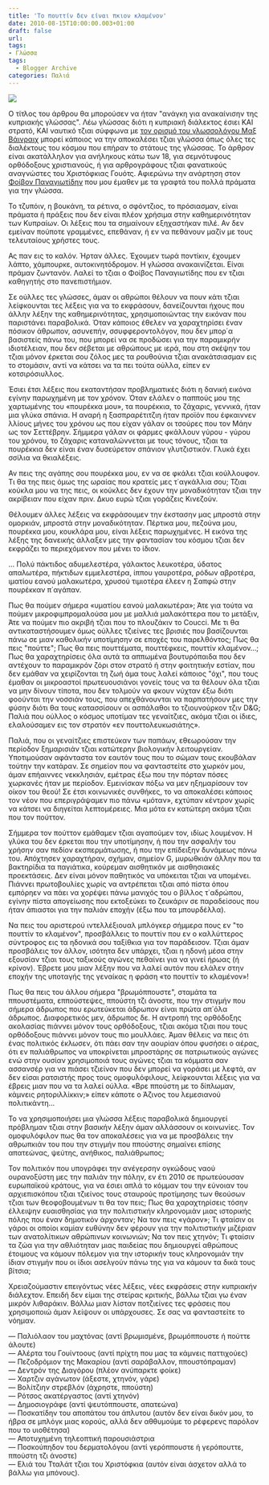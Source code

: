 ```yaml
---
title: 'Το πουττίν δεν είναι πκιον κλαμένον'
date: 2010-08-15T10:00:00.003+01:00
draft: false
url: 
tags: 
- Γλώσσα
tags:
  - Blogger Archive
categories: Παλιά
---
```


[![](https://blogger.googleusercontent.com/img/b/R29vZ2xl/AVvXsEiLYdlBGjRYSx9Q9V91czh_i7H382w1xTkhnKzenqV2lMTZ9ABqGkazyhwUQZ8XXsl0HVPVY3hnAPgmEoGn0tryuG1IVvDbXuHZuQB01_oxOICugtU93Y4E9xvXxnoqVuxkQwzJVSCxmT8/s400/AigiaFouxia1.jpg)](https://blogger.googleusercontent.com/img/b/R29vZ2xl/AVvXsEiLYdlBGjRYSx9Q9V91czh_i7H382w1xTkhnKzenqV2lMTZ9ABqGkazyhwUQZ8XXsl0HVPVY3hnAPgmEoGn0tryuG1IVvDbXuHZuQB01_oxOICugtU93Y4E9xvXxnoqVuxkQwzJVSCxmT8/s1600/AigiaFouxia1.jpg)  
  
Ο τίτλος του άρθρου θα μπορούσεν να ήταν "ανάγκη για ανακαίνισην της κυπριακής γλώσσας". Λέω γλώσσας διότι η κυπριακή διάλεκτος έσιει ΚΑΙ στρατό, ΚΑΙ ναυτικό τζιαι σύφφωνα με [τον ορισμό του γλωσσολόγου Μαξ Βάινραιχ](http://el.wikipedia.org/wiki/%CE%94%CE%B9%CE%AC%CE%BB%CE%B5%CE%BA%CF%84%CE%BF%CF%82) μπορεί κάποιος να την αποκαλέσει τζιαι γλώσσα όπως όλες τες διαλέκτους του κόσμου που επήραν το στάτους της γλώσσας. Το άρθρον είναι ακατάλληλον για ανήληκους κάτω των 18, για σεμνότυφους ορθόδοξους χριστιανούς, ή για αρθρογράφους τζιαι φανατικούς αναγνώστες του Χριστόφκιας Γουότς. Αφιερώνω την ανάρτηση στον [Φοίβον Παναγιωτίδην](http://epanagiotidis.blogspot.com/) που μου έμαθεν με τα γραφτά του πολλά πράματα για την γλώσσα.  
  
Το τζυπόιν, η βουκάνη, τα ρέτινα, ο σφόντζιος, το πρόσιασμαν, είναι πράματα ή πράξεις που δεν είναι πλέον χρήσιμα στην καθημερινότηταν των Κυπραίων. Οι λέξεις που τα σημαίνουν εξηχαστήκαν πιλέ. Αν δεν εμείναν πούποτε γραμμένες, επεθάναν, ή εν να πεθάνουν μαζίν με τους τελευταίους χρήστες τους.  
  
Ας παν εις το καλόν. Ήρταν άλλες. Έχουμεν τωρά ποντίκιν, έχουμεν λάπτο, χάμπουρκε, αυτοκινητόδρομον. Η γλώσσα ανακαινίζεται. Είναι πράμαν ζωντανόν. Λαλεί το τζιαι ο Φοίβος Παναγιωτίδης που εν τζιαι καθηγητής στο πανεπιστήμιον.  
  
Σε ούλλες τες γλώσσες, άμαν οι αθρώποι θέλουν να πουν κάτι τζιαι λείφκουνται τες λέξεις για να το εκφράσουν, δανείζουνται ήχους που άλλην λέξην της καθημερινότητας, χρησιμοποιώντας την εικόναν που παριστάνει παραβολικά. Όταν κάποιος έθελεν να χαραχτηρίσει έναν πόσικον άθρωπον, ασυνεπήν, σσυφφεροντολόγον, που δεν μπορ΄α βασιστείς πάνω του, που μπορεί να σε προδώσει για την παραμικρήν ιδιοτέλειαν, που δεν σέβεται με αθρώπους με ιερά, που στη σκέψην του τζιαι μόνον έρκεται σου ζόλος μες τα ρουθούνια τζιαι ανακάτσιασμαν εις το στομάσιν, αντί να κάτσει να τα πει τούτα ούλλα, είπεν εν κοτσιρόσιυλλος.  
  
Έσιει έτσι λέξεις που εκαταντήσαν προβληματικές διότι η δανική εικόνα εγίνην παρωχημένη με τον χρόνον. Όταν ελάλεν ο παππούς μου της χαρτωμένης του «πουρέκκα μου», τα πουρέκκια, το ζάχαρις, γεννικά, ήταν μια γλύκα σπάνια. Η αναρή η ξασπραρέτιτζιη ήταν προϊόν που έφκαιννεν λλίους μήνες του χρόνου ως που είχαν γάλαν οι τσούρες που τον Μάην ως τον Σεττέβρην. Σήμμερα γάλαν οι φάρμες φκάλλουν γύρου - γύρου του χρόνου, το ζάχαρις καταναλώννεται με τους τόνους, τζιαι τα πουρέκκια δεν είναι έναν δυσεύρετον σπάνιον γλυτζιστικόν. Γλυκά έχει σσίλια να θκιαλέξεις.  
  
Αν πεις της αγάπης σου πουρέκκα μου, εν να σε φκάλει τζιαι κούλλουφον. Τι θα της πεις όμως της ωραίας που κρατείς μες τ΄αγκάλλια σου; Τζιαι κούκλα μου να της πεις, οι κούκλες δεν έχουν την μοναδικότηταν τζιαι την ακρίβειαν που είχαν πριν. Δκυο ευρώ τζιαι γοράζεις Κινεζούν.  
  
Θέλουμεν άλλες λέξεις να εκφράσουμεν την έκστασην μας μπροστά στην ομορκιάν, μπροστά στην μοναδικότηταν. Πέρτικα μου, πεζούνα μου, πουρέκκα μου, κουκλάρα μου, είναι λέξεις παρωχημένες. Η εικόνα της λέξης της δανεικής άλλαξεν μες την φαντασίαν του κόσμου τζιαι δεν εκφράζει το περιεχόμενον που μένει το ίδιον.  
  
… Πολύ πάκτιδος αδυμελεστέρα, γάλακτος λευκοτέρα, ύδατος απαλωτέρα, πήκτιδων εμμελεστέρα, ίππου γαυροτέρα, ρόδων αβροτέρα, ιματίου εανού μαλακωτέρα, χρυσού τιμιοτέρα έλεεν η Σαπφώ στην πουρέκκαν π΄αγάπαν.  
  
Πως θα πούμεν σήμερα «υματίου εανού μαλακωτέρα»; Άτε για τούτα να πούμεν μικροφιμπρομαλούσα μου με μαλλιά μαλακόττερα που το μετάξιν, Άτε να πούμεν πιο ακριβή τζιαι που το πλουζάκιν το Coucci. Με τι θα αντικαταστήσουμεν όμως ούλλες τζιείνες τες βρισιές που βασίζουνται πάνω σε μιαν καθολικήν υποτίμησην σε εποχές του παρελθόντος; Πως θα πεις "πούττε"; Πως θα πεις πουττέματα, πουττέφκεις, πουττίν κλαμένον…; Πως θα χαραχτηρίσεις όλα αυτά τα αππωμένα βουτυρόπαιδα που δεν αντέχουν το παραμικρόν ζόρι στον στρατό ή στην φοιτητικήν εστίαν, που δεν εμάθαν να χειρίζονται τη ζωή άμα τους λαλεί κάποιος "όχι", που τους έμαθαν οι μικροαστoί πρωτευουσιάνοι γονείς τους να τα θέλουν όλα τζιαι να μην δίνουν τίποτα, που δεν τολμούν να φκουν νύχταν έξω διότι φοούνται την νοσσιάν τους, που απεχθάνουνται να παρπατήσουν μες την φύσην διότι θα τους κατασσίσουν οι ασπάλαθοι το τζιουνούρκον τζιν D&G; Παλιά που ούλλος ο κόσμος υποτίμαν τες γεναίτζιες, ακόμα τζιαι οι ίδιες, ελαλούσαμεν εις τον στρατόν «εν πουττολευκωσιάτης».  
  
Παλιά, που οι γεναίτζιες επιστεύκαν των παπάων, εθεωρούσαν την περίοδον ξημαρισιάν τζιαι κατώτερην βιολογικήν λειτουργείαν. Υποτιμούσαν αφάνταστα τον εαυτόν τους που το σώμαν τους εκουβάλαν τούτην την κατάραν. Σε σημείον που να φανταστείτε στο χωρκόν μου, άμαν επήαιννες νεκκλησιάν, εμέτρας έξω που την πόρταν πόσες χωρκανές ήταν με περίοδον. Εμεινίσκαν πόξω να μεν ηξημαρίσουν τον οίκον του θεού! Σε έτσι κοινωνικές συνθήκες, το να αποκαλέσει κάποιος τον νέον που επεριγράψαμεν πιο πάνω «μόταν», εχτύπαν κέντρον χωρίς να κάτσει να διηγείται λεπτομέρειες. Μια μότα εν κατώτερη ακόμα τζιαι που τον πούττον.  
  
Σήμμερα τον πούττον εμάθαμεν τζιαι αγαπούμεν τον, ιδίως λουμένον. Η γλύκα του δεν έρκεται που την υποτίμησην, ή που την ασφαλήν του χρήσην σαν πεδίον εκσπερμάτωσης, ή που την επίδειξην δυνάμεως πάνω του. Απόχτησεν χαραχτήραν, σχήμαν, σημείον G, μυρωθκιάν άλλην που τα βακτηρίδια τα παγιάτικα, κούρεμαν αισθητικόν με αισθησιακές προεκτάσεις. Δεν είναι μόνον παθητικός να υπόκειται τζιαι να υπομένει. Πιάννει πρωτοβουλίες χωρίς να αντρέπεται τζιαι από πίστα όπου εμπόρηεν να πάει να χορέψει πάνω μανιχός του ο βίλλος τ΄αδρώπου, εγίνην πίστα απογείωσης που εκτοξεύκει το ζευκάριν σε παραδείσους που ήταν άπιαστοι για την παλιάν εποχήν (έξω που τα μπουρδέλλα).  
  
Να πεις του αριστερού ιντελλέξιουαλ μπλόγκερ σήμμερα πους εν "το πουττίν το κλαμένον", προσβάλλεις το πουττίν που εν ο καλλύττερος σύντροφος εις τα ηδονικά σου ταξίθκια για τον παράδεισον. Τζιαι άμαν προσβάλεις τον άλλον, ισότητα δεν υπάρχει, τζιαι η ηδονή μέσα στην εξουσίαν τζιαι τους ταξικούς αγώνες πεθαίνει για να γινεί ήρωας (ή κρίνον). Έβρετε μου μιαν λέξην που να λαλεί αυτόν που ελάλεν στην εποχήν της υποταγής της γεναίκας η φράση «το πουττίν το κλαμένον»!  
  
Πως θα πεις του άλλου σήμερα "βρωμόππουστε", σταμάτα τα ππουστέματα, εππούστεψες, ππούστη τζι άνοστε, που την στιγμήν που σήμερα άδρωπος που ερωτεύκεται άδρωπον είναι πρώτα απ΄όλα άδρωπος. Διαφορετικός μεν, άδρωπος δε. Η αντροπή της ορθόδοξης ακολασίας πιάννει μόνον τους ορθόδοξους, τζιαι ακόμα τζιαι που τους ορθόδοξους πιάννει μόνον τους πιο μουλλάες. Άμαν θέλεις να πεις ότι ένας πολιτικός έκλωσεν, ότι πάει σαν την αουρίαν όπου φυσήσει ο αέρας, ότι εν παλιάθρωπος να υποκρίνεται μπροστάρης σε πατριωτικούς αγώνες ενώ στην ουσίαν χρησιμοποιά τους αγώνες τζιαι τα κόμματα σαν ασσανσέρ για να πιάσει τζιείνον που δεν μπορεί να γοράσει με λεφτά, αν δεν είσαι ρατσιστής προς τους ομοφυλόφιλους, λείφκουνται λέξεις για να έβρεις μιαν που να τα λαλεί ούλλα. «Βρε ππούστη με το δίπλωμαν, κάμνεις ρητοριλλίκκιν;» είπεν κάποτε ο Άζινος του λεμεσιανού πολιτικάντη...  
  
Το να χρησιμοποιήσει μια γλώσσα λέξεις παραβολικά δημιουργεί πρόβλημαν τζιαι στην βασικήν λέξην άμαν αλλάσσουν οι κοινωνίες. Τον ομοφυλόφιλον πως θα τον αποκαλέσεις για να με προσβάλεις την αθρωπκιάν του που την στιγμήν που ππούστης σημαίνει επίσης απατεώνας, ψεύτης, ανήθικος, παλιάθρωπος;  
  
Τον πολιτικόν που υπογράφει την ανέγερσην ογκώδους ναού ουρανοξύστη μες την παλιάν την πόλην, εν έτι 2010 σε πρωτεύουσαν ευρωπαϊκού κράτους, για να έσιει απλά το κόμμαν του την εύνοιαν του αρχιεπισκόπου τζιαι τζιείνος τους σταυρούς προτίμησης των θεούσων τζιαι των θεοφοβουμένων τι θα τον πεις; Πως θα χαραχτηρίσεις τόσην έλλειψην ευαισθησίας για την πολιτιστικήν κληρονομιάν μιας ιστορικής πόλης που έναν δημοτικόν άρχονταν; Να τον πεις «γάρον»; Τι φταίσιν οι γάροι οι οποίοι καμίαν ευθύνην δεν φέρουν για την πολιτιστικήν μιζέριαν των ανατολίτικων αθρώπινων κοινωνιών; Να τον πεις χτηνόν; Τι φταίσιν τα ζώα για την αθλιότηταν μιας παιδείας που δημιουργεί αθρώπους έτοιμους να κάμουν πόλεμον για την ιστορικήν τους κληρονομιάν την ίδιαν στιγμήν που οι ίδιοι ασελγούν πάνω της για να κάμουν τα δικά τους βίτσια;  
  
Χρειαζούμαστιν επειγόντως νέες λέξεις, νέες εκφράσεις στην κυπριακήν διάλεχτον. Επειδή δεν είμαι της στείρας κριτικής, βάλλω τζιαι γω έναν μικρόν λιθαράκιν. Βάλλω μιαν λίσταν ποτζιείνες τες φράσεις που χρησιμοποιώ άμαν λείψουν οι υπάρχουσες. Σε σας να φανταστείτε το νόημαν.  
  
— Παλιόλαον του μαχτόνας (αντί βρωμισμένε, βρωμόππουστε ή πούττε άλουτε)  
— Αλέρτα του Γουίντοους (αντί πρίχτη που μας τα κάμνεις παττιχούες)  
— Πεζοδρόμιον της Μακαρίου (αντί σαράβαλλον, ππουστόπραμαν)  
— Δεντρόν της Διαγόρου (πλέον ανύπαρκτε φοίκε)  
— Χαρτζιν αγάνωτον (άξεστε, χτηνόν, γάρε)  
— Βολίτζιην στρεβλόν (άχρηστε, ππούστη)  
— Ρότσος ακατέργαστος (αντί χτηνόν)  
— Δημοσιογράφε (αντί ψευτόππουστε, απατεώνα)  
— Ποσκατίδην του αποπάτου του άπλυτου (αυτόν δεν είναι δικόν μου, το ήβρα σε μπλόγκ μιας κορούς, αλλά δεν αθθυμούμε το ρέφερενς παρόλον που το υιοθέτησα)  
— Αποτυχημένη τηλεοπτική παρουσιάστρια  
— Ποσκούπηδον του δερματολόγου (αντί γερόππουστε ή γερόπουττε, ππούστη τζι άνοστε)  
— Ελιά του Τταλάτ τζιαι του Χριστόφκια (αυτόν είναι άσχετον αλλά το βάλλω για μπόνους).
